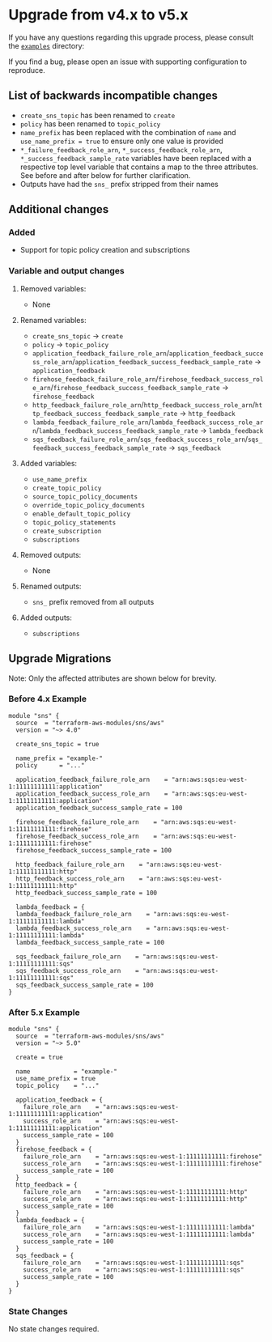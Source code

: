 # Upgrade from v4.x to v5.x

If you have any questions regarding this upgrade process, please consult the [`examples`](https://github.com/terraform-aws-modules/terraform-aws-sns/tree/master/examples/complete) directory:

If you find a bug, please open an issue with supporting configuration to reproduce.

## List of backwards incompatible changes

- `create_sns_topic` has been renamed to `create`
- `policy` has been renamed to `topic_policy`
- `name_prefix` has been replaced with the combination of `name` and `use_name_prefix = true` to ensure only one value is provided
- `*_failure_feedback_role_arn`, `*_success_feedback_role_arn`, `*_success_feedback_sample_rate` variables have been replaced with a respective top level variable that contains a map to the three attributes. See before and after below for further clarification.
- Outputs have had the `sns_` prefix stripped from their names

## Additional changes

### Added

- Support for topic policy creation and subscriptions

### Variable and output changes

1. Removed variables:

    - None

2. Renamed variables:

    - `create_sns_topic` -> `create`
    - `policy` -> `topic_policy`
    - `application_feedback_failure_role_arn`/`application_feedback_success_role_arn`/`application_feedback_success_feedback_sample_rate` -> `application_feedback`
    - `firehose_feedback_failure_role_arn`/`firehose_feedback_success_role_arn`/`firehose_feedback_success_feedback_sample_rate` -> `firehose_feedback`
    - `http_feedback_failure_role_arn`/`http_feedback_success_role_arn`/`http_feedback_success_feedback_sample_rate` -> `http_feedback`
    - `lambda_feedback_failure_role_arn`/`lambda_feedback_success_role_arn`/`lambda_feedback_success_feedback_sample_rate` -> `lambda_feedback`
    - `sqs_feedback_failure_role_arn`/`sqs_feedback_success_role_arn`/`sqs_feedback_success_feedback_sample_rate` -> `sqs_feedback`

3. Added variables:

    - `use_name_prefix`
    - `create_topic_policy`
    - `source_topic_policy_documents`
    - `override_topic_policy_documents`
    - `enable_default_topic_policy`
    - `topic_policy_statements`
    - `create_subscription`
    - `subscriptions`

4. Removed outputs:

    - None

5. Renamed outputs:

    - `sns_` prefix removed from all outputs

6. Added outputs:

    - `subscriptions`

## Upgrade Migrations

Note: Only the affected attributes are shown below for brevity.

### Before 4.x Example

```hcl
module "sns" {
  source  = "terraform-aws-modules/sns/aws"
  version = "~> 4.0"

  create_sns_topic = true

  name_prefix = "example-"
  policy      = "..."

  application_feedback_failure_role_arn    = "arn:aws:sqs:eu-west-1:11111111111:application"
  application_feedback_success_role_arn    = "arn:aws:sqs:eu-west-1:11111111111:application"
  application_feedback_success_sample_rate = 100

  firehose_feedback_failure_role_arn    = "arn:aws:sqs:eu-west-1:11111111111:firehose"
  firehose_feedback_success_role_arn    = "arn:aws:sqs:eu-west-1:11111111111:firehose"
  firehose_feedback_success_sample_rate = 100

  http_feedback_failure_role_arn    = "arn:aws:sqs:eu-west-1:11111111111:http"
  http_feedback_success_role_arn    = "arn:aws:sqs:eu-west-1:11111111111:http"
  http_feedback_success_sample_rate = 100

  lambda_feedback = {
  lambda_feedback_failure_role_arn    = "arn:aws:sqs:eu-west-1:11111111111:lambda"
  lambda_feedback_success_role_arn    = "arn:aws:sqs:eu-west-1:11111111111:lambda"
  lambda_feedback_success_sample_rate = 100

  sqs_feedback_failure_role_arn    = "arn:aws:sqs:eu-west-1:11111111111:sqs"
  sqs_feedback_success_role_arn    = "arn:aws:sqs:eu-west-1:11111111111:sqs"
  sqs_feedback_success_sample_rate = 100
}
```

### After 5.x Example

```hcl
module "sns" {
  source  = "terraform-aws-modules/sns/aws"
  version = "~> 5.0"

  create = true

  name            = "example-"
  use_name_prefix = true
  topic_policy    = "..."

  application_feedback = {
    failure_role_arn    = "arn:aws:sqs:eu-west-1:11111111111:application"
    success_role_arn    = "arn:aws:sqs:eu-west-1:11111111111:application"
    success_sample_rate = 100
  }
  firehose_feedback = {
    failure_role_arn    = "arn:aws:sqs:eu-west-1:11111111111:firehose"
    success_role_arn    = "arn:aws:sqs:eu-west-1:11111111111:firehose"
    success_sample_rate = 100
  }
  http_feedback = {
    failure_role_arn    = "arn:aws:sqs:eu-west-1:11111111111:http"
    success_role_arn    = "arn:aws:sqs:eu-west-1:11111111111:http"
    success_sample_rate = 100
  }
  lambda_feedback = {
    failure_role_arn    = "arn:aws:sqs:eu-west-1:11111111111:lambda"
    success_role_arn    = "arn:aws:sqs:eu-west-1:11111111111:lambda"
    success_sample_rate = 100
  }
  sqs_feedback = {
    failure_role_arn    = "arn:aws:sqs:eu-west-1:11111111111:sqs"
    success_role_arn    = "arn:aws:sqs:eu-west-1:11111111111:sqs"
    success_sample_rate = 100
  }
}
```

### State Changes

No state changes required.
